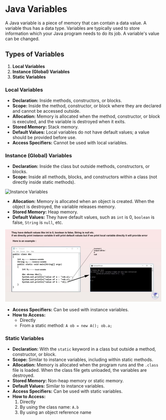 # Java Variables

A Java variable is a piece of memory that can contain a data value. A variable thus has a data type. Variables are typically used to store information which your Java program needs to do its job. A variable's value can be changed.

## Types of Variables
1. **Local Variables**
2. **Instance (Global) Variables**
3. **Static Variables**

### Local Variables
- **Declaration:** Inside methods, constructors, or blocks.
- **Scope:** Inside the method, constructor, or block where they are declared and cannot be accessed outside.
- **Allocation:** Memory is allocated when the method, constructor, or block is executed, and the variable is destroyed when it exits.
- **Stored Memory:** Stack memory.
- **Default Values:** Local variables do not have default values; a value should be provided before use.
- **Access Specifiers:** Cannot be used with local variables.

### Instance (Global) Variables
- **Declaration:** Inside the class but outside methods, constructors, or blocks.
- **Scope:** Inside all methods, blocks, and constructors within a class (not directly inside static methods).

![Instance Variables](variable.jpeg)

- **Allocation:** Memory is allocated when an object is created. When the object is destroyed, the variable releases memory.
- **Stored Memory:** Heap memory.
- **Default Values:** They have default values, such as `int` is 0, `boolean` is false, `String` is `null`, etc.

![Default Values](default.jpeg)

- **Access Specifiers:** Can be used with instance variables.
- **How to Access:** 
  - Directly
  - From a static method: `A ob = new A(); ob.a;`

### Static Variables
- **Declaration:** With the `static` keyword in a class but outside a method, constructor, or block.
- **Scope:** Similar to instance variables, including within static methods.
- **Allocation:** Memory is allocated when the program runs and the `.class` file is loaded. When the class file gets unloaded, the variables are destroyed.
- **Stored Memory:** Non-heap memory or static memory.
- **Default Values:** Similar to instance variables.
- **Access Specifiers:** Can be used with static variables.
- **How to Access:**
  1. Directly
  2. By using the class name: `A.b`
  3. By using an object reference name

